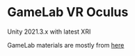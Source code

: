 # GameLab VR Oculus

Unity 2021.3.x with latest XRI

GameLab materials are mostly from [here](https://connect-prd-cdn.unity.com/20220831/e04bb203-c0a3-4ae3-b1f3-28c32794581d/Create-with-VR_2021LTS.zip)
